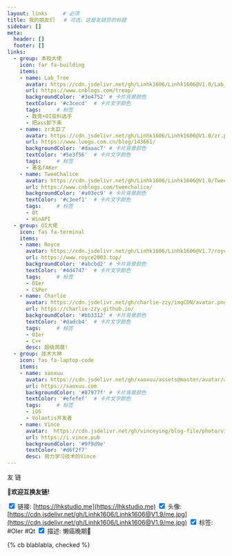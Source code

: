 ```yaml
---
layout: links     # 必须
title: 我的朋友们   # 可选，这是友链页的标题
sidebar: []
meta:
  header: []
  footer: []
links:
  - group: 本校大佬
    icon: far fa-building
    items:
    - name: Lab_Tree
      avatar: https://cdn.jsdelivr.net/gh/Linhk1606/Linhk1606@V1.0/Lab_Tree.png
      url: https://www.cnblogs.com/treap/
      backgroundColor: '#3e4752' # 卡片背景颜色
      textColor: '#c3cecd'  # 卡片文字颜色
      tags:     # 标签
      - 数竞+OI双料选手
      - 把ass卸下来
    - name: zr太巨了
      avatar: https://cdn.jsdelivr.net/gh/Linhk1606/Linhk1606@V1.0/zr.png
      url: https://www.luogu.com.cn/blog/143661/
      backgroundColor: '#daaac7' # 卡片背景颜色
      textColor: '#5e3f56'  # 卡片文字颜色
      tags:     # 标签
      - 著名fAKer
    - name: TweeChalice
      avatar: https://cdn.jsdelivr.net/gh/Linhk1606/Linhk1606@V1.0/TweeChalice.png
      url: https://www.cnblogs.com/tweechalice/
      backgroundColor: '#a03ec9' # 卡片背景颜色
      textColor: '#c3eef1'  # 卡片文字颜色
      tags:     # 标签
      - Qt
      - WinAPI
  - group: OI大佬
    icon: fas fa-terminal
    items:
    - name: Royce
      avatar: https://cdn.jsdelivr.net/gh/Linhk1606/Linhk1606@V1.7/royce.jpg
      url: https://www.royce2003.top/
      backgroundColor: '#abcbd2' # 卡片背景颜色
      textColor: '#4d4747'  # 卡片文字颜色
      tags:     # 标签
      - OIer
      - CSPer
    - name: Charlie
      avatar: https://cdn.jsdelivr.net/gh/charlie-zzy/imgCDN/avatar.png
      url: https://charlie-zzy.github.io/
      backgroundColor: '#bb3312' # 卡片背景颜色
      textColor: '#dadcb4'  # 卡片文字颜色
      tags:     # 标签
      - OIer
      - C++
      desc: 超级蒟蒻!
  - group: 技术大神
    icon: fas fa-laptop-code
    items:
    - name: xaoxuu
      avatar: https://cdn.jsdelivr.net/gh/xaoxuu/assets@master/avatar/avatar.png
      url: https://xaoxuu.com
      backgroundColor: '#87977f' # 卡片背景颜色
      textColor: '#efefef'  # 卡片文字颜色
      tags:     # 标签
      - iOS
      - Volantis开发者
    - name: Vince
      avatar:  https://cdn.jsdelivr.net/gh/vinceying/blog-file/photo/vince_logo.jpg
      url: https://i.vince.pub
      backgroundColor: '#9f9d9e'
      textColor: '#d6f2f7'
      desc: 努力学习技术的Vince
---
```


<p center large>友 链</p>

<!-- more -->


🔗**欢迎互换友链!**

<input type="checkbox" class="indeterminate red" checked></input> 链接: [https://lhkstudio.me](https://lhkstudio.me)
<input type="checkbox" class="indeterminate red" checked></input> 头像: [https://cdn.jsdelivr.net/gh/Linhk1606/Linhk1606@V1.9/me.jpg](https://cdn.jsdelivr.net/gh/Linhk1606/Linhk1606@V1.9/me.jpg)
<input type="checkbox" class="indeterminate red" checked></input> 标签: <blue>#OIer</blue> <blue>#Qt</blue>
<input type="checkbox" class="indeterminate red" checked></input> 描述: 懒癌晚期🤣

{% cb blablabla, checked %}
